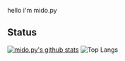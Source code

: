 hello i'm mido.py

## Status
[![mido.py's github stats](https://github-readme-stats.vercel.app/api?username=midopy&show_icons=true&theme=dark)](https://github.com/ihsandemir1/IhsanDemir)
![Top Langs](https://github-readme-stats.vercel.app/api/top-langs/?username=midopy&theme=dark&hide_langs_below=1)
